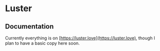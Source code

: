 # Luster
## Documentation
Currently everything is on [https://luster.love](https://luster.love), though I plan to have a basic copy here soon.